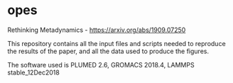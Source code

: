 # opes
Rethinking Metadynamics - https://arxiv.org/abs/1909.07250

This repository contains all the input files and scripts needed to reproduce the results of the paper, and all the data used to produce the figures.

The software used is PLUMED 2.6, GROMACS 2018.4, LAMMPS stable_12Dec2018
